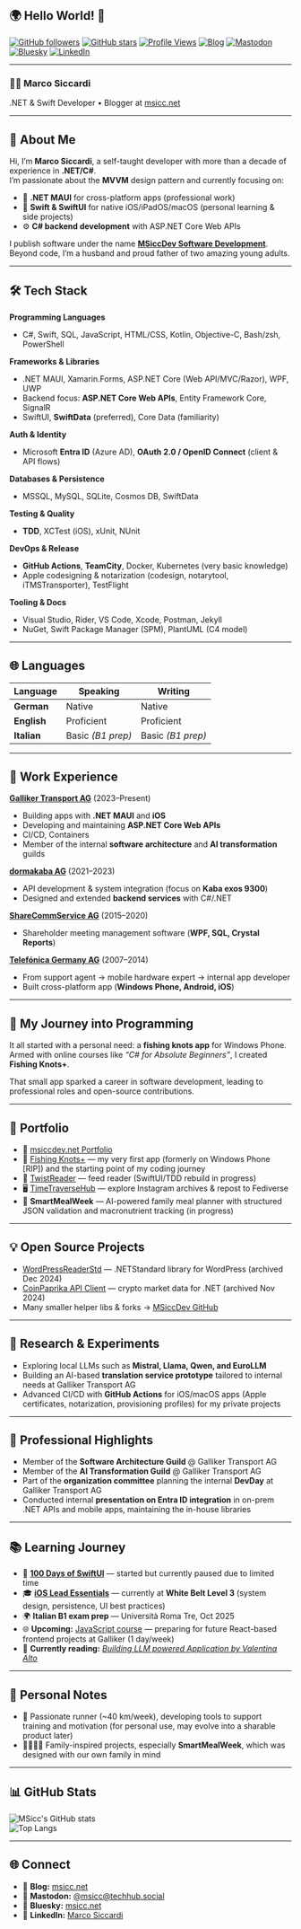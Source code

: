 ## 🌍 Hello World! 👋

[![GitHub followers](https://img.shields.io/github/followers/MSicc?label=Followers&style=flat-square)](https://github.com/MSicc?tab=followers)
[![GitHub stars](https://img.shields.io/github/stars/MSicc?affiliations=OWNER%2CCOLLABORATOR&style=flat-square)](https://github.com/MSicc?tab=repositories)
[![Profile Views](https://komarev.com/ghpvc/?username=MSicc&color=blue&style=flat-square)](https://github.com/MSicc)
[![Blog](https://img.shields.io/badge/Blog-msicc.net-blue?style=flat-square&logo=jekyll)](https://msicc.net)
[![Mastodon](https://img.shields.io/badge/Mastodon-@msicc-6364FF?style=flat-square&logo=mastodon)](https://techhub.social/@msicc)
[![Bluesky](https://img.shields.io/badge/Bluesky-%40msicc.net-blue)](https://bsky.app/profile/msicc.net)
[![LinkedIn](https://img.shields.io/badge/LinkedIn-Marco%20Siccardi-blue?style=flat-square&logo=linkedin)](https://www.linkedin.com/in/msicc/)

---

### 👨‍💻 Marco Siccardi  
.NET & Swift Developer • Blogger at [msicc.net](https://msicc.net)

---

## 🙋 About Me  

Hi, I’m **Marco Siccardi**, a self-taught developer with more than a decade of experience in **.NET/C#**.  
I’m passionate about the **MVVM** design pattern and currently focusing on:  

- 🚀 **.NET MAUI** for cross-platform apps (professional work)  
- 🍎 **Swift & SwiftUI** for native iOS/iPadOS/macOS (personal learning & side projects)  
- ⚙️ **C# backend development** with ASP.NET Core Web APIs


I publish software under the name **[MSiccDev Software Development](https://github.com/msiccdev)**.  
Beyond code, I’m a husband and proud father of two amazing young adults.  

---

## 🛠️ Tech Stack  

**Programming Languages**  
- C#, Swift, SQL, JavaScript, HTML/CSS, Kotlin, Objective-C, Bash/zsh, PowerShell  

**Frameworks & Libraries**  
- .NET MAUI, Xamarin.Forms, ASP.NET Core (Web API/MVC/Razor), WPF, UWP  
- Backend focus: **ASP.NET Core Web APIs**, Entity Framework Core, SignalR  
- SwiftUI, **SwiftData** (preferred), Core Data (familiarity)

**Auth & Identity**  
- Microsoft **Entra ID** (Azure AD), **OAuth 2.0 / OpenID Connect** (client & API flows)  

**Databases & Persistence**  
- MSSQL, MySQL, SQLite, Cosmos DB, SwiftData  

**Testing & Quality**  
- **TDD**, XCTest (iOS), xUnit, NUnit  

**DevOps & Release**  
- **GitHub Actions**, **TeamCity**, Docker, Kubernetes (very basic knowledge)
- Apple codesigning & notarization (codesign, notarytool, iTMSTransporter), TestFlight  

**Tooling & Docs**  
- Visual Studio, Rider, VS Code, Xcode, Postman, Jekyll  
- NuGet, Swift Package Manager (SPM), PlantUML (C4 model)  

---

## 🌐 Languages  

| Language    | Speaking   | Writing     |
|-------------|------------|-------------|
| **German**  | Native     | Native      |
| **English** | Proficient | Proficient  |
| **Italian** | Basic *(B1 prep)* | Basic *(B1 prep)* |  

---

## 💼 Work Experience  

**[Galliker Transport AG](https://www.galliker.com)** (2023–Present)  
- Building apps with **.NET MAUI** and **iOS**  
- Developing and maintaining **ASP.NET Core Web APIs**  
- CI/CD, Containers  
- Member of the internal **software architecture** and **AI transformation** guilds  

**[dormakaba AG](https://www.dormakaba.com/ch-en)** (2021–2023)  
- API development & system integration (focus on **Kaba exos 9300**)  
- Designed and extended **backend services** with C#/.NET

**[ShareCommService AG](https://sharecomm.ch)** (2015–2020)  
- Shareholder meeting management software (**WPF, SQL, Crystal Reports**)  

**[Telefónica Germany AG](https://telefonica.de)** (2007–2014)  
- From support agent → mobile hardware expert → internal app developer  
- Built cross-platform app (**Windows Phone, Android, iOS**)  

---

## 📝 My Journey into Programming  

It all started with a personal need: a **fishing knots app** for Windows Phone.  
Armed with online courses like *“C# for Absolute Beginners”*, I created **Fishing Knots+**.  

That small app sparked a career in software development, leading to professional roles and open-source contributions.  

---

## 📱 Portfolio  

- 📖 [msiccdev.net Portfolio](https://msiccdev.net/#portfolio)  
- 🎣 [Fishing Knots+](https://msiccdev.net/FishingKnotsPlus/) — my very first app (formerly on Windows Phone [RIP]) and the starting point of my coding journey   
- 📱 [TwistReader](https://msiccdev.net/TwistReader/) — feed reader (SwiftUI/TDD rebuild in progress)  
- 🖥️ [TimeTraverseHub](https://msiccdev.net/TimeTraverseHub) — explore Instagram archives & repost to Fediverse  
- 🥗 **SmartMealWeek** — AI-powered family meal planner with structured JSON validation and macronutrient tracking (in progress)  

---

## 💡 Open Source Projects  

- [WordPressReaderStd](https://github.com/MSiccDev/WordPressReaderStd) — .NETStandard library for WordPress (archived Dec 2024)  
- [CoinPaprika API Client](https://github.com/MSiccDev/CoinpaprikaAPI) — crypto market data for .NET (archived Nov 2024)  
- Many smaller helper libs & forks → [MSiccDev GitHub](https://github.com/MSiccDev)  

---

## 🔬 Research & Experiments  

- Exploring local LLMs such as **Mistral, Llama, Qwen, and EuroLLM**  
- Building an AI-based **translation service prototype** tailored to internal needs at Galliker Transport AG  
- Advanced CI/CD with **GitHub Actions** for iOS/macOS apps (Apple certificates, notarization, provisioning profiles) for my private projects  

---

## 🏢 Professional Highlights  

- Member of the **Software Architecture Guild** @ Galliker Transport AG  
- Member of the **AI Transformation Guild** @ Galliker Transport AG
- Part of the **organization committee** planning the internal **DevDay** at Galliker Transport AG
- Conducted internal **presentation on Entra ID integration** in on-prem .NET APIs and mobile apps, maintaining the in-house libraries  

---

## 📚 Learning Journey  

- 📱 **[100 Days of SwiftUI](https://www.hackingwithswift.com/100/swiftui)** — started but currently paused due to limited time  
- 🎓 **[iOS Lead Essentials](https://iosacademy.essentialdeveloper.com/)** — currently at **White Belt Level 3** (system design, persistence, UI best practices)  
- 🌍 **Italian B1 exam prep** — Università Roma Tre, Oct 2025  
- 🌐 **Upcoming:** [JavaScript course](https://www.freecodecamp.org/learn/javascript-algorithms-and-data-structures-v8/) — preparing for future React-based frontend projects at Galliker (1 day/week)
- 📖 **Currently reading:** *[Building LLM powered Application by Valentina Alto](https://www.packtpub.com/en-ch/product/building-llm-powered-applications-9781835462638)*

---

## 🌱 Personal Notes  

- 🏃 Passionate runner (~40 km/week), developing tools to support training and motivation (for personal use, may evolve into a sharable product later)  
- 👨‍👩‍👧‍👦 Family-inspired projects, especially **SmartMealWeek**, which was designed with our own family in mind  

---

## 📊 GitHub Stats  

![MSicc's GitHub stats](https://github-readme-stats.vercel.app/api?username=MSicc&show_icons=true&theme=transparent)  
![Top Langs](https://github-readme-stats.vercel.app/api/top-langs/?username=MSicc&layout=compact&theme=transparent)  

---

## 🌐 Connect  

- 📝 **Blog:** [msicc.net](https://msicc.net)  
- 🐘 **Mastodon:** [@msicc@techhub.social](https://techhub.social/@msicc)  
- 🌌 **Bluesky:** [msicc.net](https://bsky.app/profile/msicc.net)  
- 💼 **LinkedIn:** [Marco Siccardi](https://www.linkedin.com/in/msicc/)  
